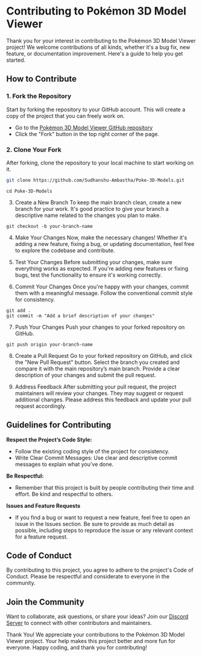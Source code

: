 # Contributing to Pokémon 3D Model Viewer

Thank you for your interest in contributing to the Pokémon 3D Model Viewer project! We welcome contributions of all kinds, whether it's a bug fix, new feature, or documentation improvement. Here's a guide to help you get started.

## How to Contribute

### 1. Fork the Repository
Start by forking the repository to your GitHub account. This will create a copy of the project that you can freely work on.

- Go to the [Pokémon 3D Model Viewer GitHub repository](https://github.com/Sudhanshu-Ambastha/Poke-3D-Models)
- Click the "Fork" button in the top right corner of the page.

### 2. Clone Your Fork
After forking, clone the repository to your local machine to start working on it.

```bash
git clone https://github.com/Sudhanshu-Ambastha/Poke-3D-Models.git
```
```
cd Poke-3D-Models
```
3. Create a New Branch
To keep the main branch clean, create a new branch for your work. It's good practice to give your branch a descriptive name related to the changes you plan to make.
```
git checkout -b your-branch-name
```
4. Make Your Changes
Now, make the necessary changes! Whether it's adding a new feature, fixing a bug, or updating documentation, feel free to explore the codebase and contribute.

5. Test Your Changes
Before submitting your changes, make sure everything works as expected. If you're adding new features or fixing bugs, test the functionality to ensure it's working correctly.

6. Commit Your Changes
Once you're happy with your changes, commit them with a meaningful message. Follow the conventional commit style for consistency.
```
git add .
git commit -m "Add a brief description of your changes"
```
7. Push Your Changes
Push your changes to your forked repository on GitHub.
```
git push origin your-branch-name
```
8. Create a Pull Request
Go to your forked repository on GitHub, and click the "New Pull Request" button. Select the branch you created and compare it with the main repository’s main branch. Provide a clear description of your changes and submit the pull request.

9. Address Feedback
After submitting your pull request, the project maintainers will review your changes. They may suggest or request additional changes. Please address this feedback and update your pull request accordingly.

## Guidelines for Contributing
**Respect the Project’s Code Style:** 
- Follow the existing coding style of the project for consistency.
- Write Clear Commit Messages: Use clear and descriptive commit messages to explain what you’ve done.

**Be Respectful:**
- Remember that this project is built by people contributing their time and effort. Be kind and respectful to others.

**Issues and Feature Requests**
- If you find a bug or want to request a new feature, feel free to open an issue in the Issues section. Be sure to provide as much detail as possible, including steps to reproduce the issue or any relevant context for a feature request.

## Code of Conduct
By contributing to this project, you agree to adhere to the project's Code of Conduct. Please be respectful and considerate to everyone in the community.

## Join the Community
Want to collaborate, ask questions, or share your ideas? Join our [Discord Server](https://discord.gg/yjEeDQg5) to connect with other contributors and maintainers.

Thank You!
We appreciate your contributions to the Pokémon 3D Model Viewer project. Your help makes this project better and more fun for everyone. Happy coding, and thank you for contributing!
